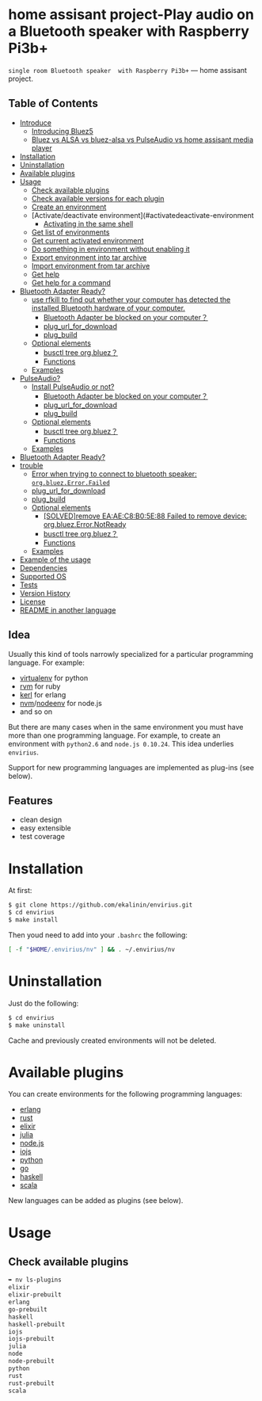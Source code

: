 home assisant project-Play audio on a Bluetooth speaker with Raspberry Pi3b+
========

``single room Bluetooth speaker  with Raspberry Pi3b+`` — home assisant project.

Table of Contents
-----------------

  * [Introduce](#envirius)
    * [Introducing Bluez5](https://blog.csdn.net/Archer1991/article/details/62233164)
    * [Bluez vs ALSA  vs bluez-alsa vs PulseAudio vs home assisant media player](https://zhuanlan.zhihu.com/p/487809142?)
  * [Installation](#installation)
  * [Uninstallation](#uninstallation)
  * [Available plugins](#available-plugins)
  * [Usage](#usage)
    * [Check available plugins](#check-available-plugins)
    * [Check available versions for each plugin](#check-available-versions-for-each-plugin)
    * [Create an environment](#create-an-environment)
    * [Activate/deactivate environment](#activatedeactivate-environment
      * [Activating in the same shell](#activating-in-the-same-shell)
    * [Get list of environments](#get-list-of-environments)
    * [Get current activated environment](#get-current-activated-environment)
    * [Do something in environment without enabling it](#do-something-in-environment-without-enabling-it)
    * [Export environment into tar archive](#export-environment-into-tar-archive)
    * [Import environment from tar archive ](#import-environment-from-tar-archive)
    * [Get help](#get-help)
    * [Get help for a command](#get-help-for-a-command)
  * [Bluetooth Adapter Ready?](https://www.msly.cn/boards/topic/3221/bluetooth-speaker-is-silent-checklist#3697)
    * [use rfkill to find out whether your computer has detected the installed Bluetooth hardware of your computer.](https://www.msly.cn/boards/topic/3221/bluetooth-speaker-is-silent-checklist#3698)
      * [Bluetooth Adapter be blocked on your computer？](https://www.msly.cn/boards/topic/3221/bluetooth-speaker-is-silent-checklist#3699)
      * [plug_url_for_download](#plug_url_for_download)
      * [plug_build](#plug_build)
    * [Optional elements](#optional-elements)
      * [busctl tree org.bluez？](https://www.msly.cn/boards/topic/3221/bluetooth-speaker-is-silent-checklist/page/2#3708)
      * [Functions](#functions)
    * [Examples](#examples)
  * [PulseAudio?](#3697)
    * [Install PulseAudio or not?](#3698)
      * [Bluetooth Adapter be blocked on your computer？](https://www.msly.cn/boards/topic/3221/bluetooth-speaker-is-silent-checklist#3699)
      * [plug_url_for_download](#plug_url_for_download)
      * [plug_build](#plug_build)
    * [Optional elements](#optional-elements)
      * [busctl tree org.bluez？](https://www.msly.cn/boards/topic/3221/bluetooth-speaker-is-silent-checklist/page/2#3708)
      * [Functions](#functions)
    * [Examples](#examples)
   * [Bluetooth Adapter Ready?](https://www.msly.cn/boards/topic/3221/bluetooth-speaker-is-silent-checklist#3697)
  * [trouble](#3698)
      * [Error when trying to connect to bluetooth speaker: `org.bluez.Error.Failed`](https://unix.stackexchange.com/questions/258074/error-when-trying-to-connect-to-bluetooth-speaker-org-bluez-error-failed)
      * [plug_url_for_download](#plug_url_for_download)
      * [plug_build](#plug_build)
    * [Optional elements](#optional-elements)
      * [[SOLVED]remove EA:AE:C8:B0:5E:88 Failed to remove device: org.bluez.Error.NotReady](https://www.msly.cn/boards/topic/3206/%E6%A0%91%E8%8E%93%E6%B4%BE%E9%80%9A%E8%BF%87linux%E4%B8%AD%E8%93%9D%E7%89%99%E5%8D%8F%E8%AE%AE%E6%A0%88bluz%E8%BF%9E%E6%8E%A5%E8%93%9D%E7%89%99%E9%9F%B3%E7%AE%B1%E6%8E%A5%E5%85%A5home-assistnant#3667)
      * [busctl tree org.bluez？](https://www.msly.cn/boards/topic/3221/bluetooth-speaker-is-silent-checklist/page/2#3708)
      * [Functions](#functions)
    * [Examples](#examples)
  * [Example of the usage](#example-of-the-usage)
  * [Dependencies](#dependencies)
  * [Supported OS](#supported-os)
  * [Tests](#tests)
  * [Version History](#version-history)
  * [License](#license)
  * [README in another language](#readme-in-another-language)

Idea
----

Usually this kind of tools narrowly specialized for a particular
programming language. For example:

  * [virtualenv](https://github.com/pypa/virtualenv/) for python
  * [rvm](https://github.com/wayneeseguin/rvm/) for ruby
  * [kerl](https://github.com/spawngrid/kerl/) for erlang
  * [nvm](https://github.com/creationix/nvm)/[nodeenv](https://github.com/ekalinin/nodeenv/) for node.js
  * and so on

But there are many cases when in the same environment you must have more
than one programming language. For example, to create an environment with
``python2.6`` and ``node.js 0.10.24``. This idea underlies ``envirius``.

Support for new programming languages are implemented as plug-ins (see below).

Features
--------

* clean design
* easy extensible
* test coverage

Installation
============

At first:

```bash
$ git clone https://github.com/ekalinin/envirius.git
$ cd envirius
$ make install
```

Then youd need to add into your ``.bashrc`` the following:

```bash
[ -f "$HOME/.envirius/nv" ] && . ~/.envirius/nv
```

Uninstallation
==============

Just do the following:

```bash
$ cd envirius
$ make uninstall
```

Cache and previously created environments will not be deleted.

Available plugins
=================

You can create environments for the following programming languages:

* [erlang](http://erlang.org/)
* [rust](http://rust-lang.org/)
* [elixir](http://elixir-lang.org/)
* [julia](http://julialang.org/)
* [node.js](http://nodejs.org/)
* [iojs](https://iojs.org/)
* [python](https://www.python.org/)
* [go](http://golang.org/)
* [haskell](http://haskell.org/)
* [scala](http://scala-lang.org/)

New languages can be added as plugins (see below).

Usage
=====

Check available plugins
-----------------------

```bash
➥ nv ls-plugins
elixir
elixir-prebuilt
erlang
go-prebuilt
haskell
haskell-prebuilt
iojs
iojs-prebuilt
julia
node
node-prebuilt
python
rust
rust-prebuilt
scala
